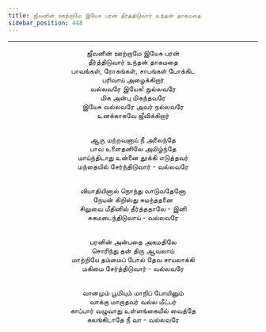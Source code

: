 ```yaml
---
title: ஜீவனின் ஊற்றாமே இயேசு பரன் தீர்த்திடுவார் உந்தன் தாகமதை
sidebar_position: 448
---
```


---
<center>
ஜீவனின் ஊற்றாமே இயேசு பரன்<br/>
தீர்த்திடுவார் உந்தன் தாகமதை<br/>
பாவங்கள், ரோகங்கள், சாபங்கள் போக்கிட<br/>
பரிவாய் அழைக்கிறார்<br/>
வல்லவரே இயேசு! நுல்லவரே<br/>
மிக அன்பு மிகந்தவரே<br/>
இயேசு வல்லவரே அவர் நல்லவரே<br/>
உனக்காகவே ஜீவிக்கிறார்<br/><br/>

ஆரு மற்றவனாய் நீ அலைந்தே<br/>
பாவ உளைதனிலே அமிழ்ந்தே<br/>
மாய்ந்திடாது உன்னை தூக்கி எடுத்தவர்<br/>
மந்தையில் சேர்ந்திடுவார்            - வல்லவரே<br/><br/>

வியாதியினால் நொந்து வாடுவதேனோ<br/>
நேயன் கிறிஸ்து சுமந்ததனை<br/>
சிலுவை மீதினில் தீர்த்ததாலே - இனி<br/>
சுகமடைந்திடுவாய்                - வல்லவரே<br/><br/>

பரனின் அன்பதை அகமதிலே<br/>
சொரிந்து தன் திரு ஆவலாய்<br/>
மாற்றியே தம்மைப் போல் தேவ சாயலாக்கி<br/>
மகிமை சேர்த்திடுவார்            - வல்லவரே<br/><br/>

வானமும் பூமியும் மாறிப் போயினும்<br/>
வாக்கு மாறாதவர் வல்ல மீட்பர்<br/>
காப்பார் வழுவாது உள்ளங்கையில் வைத்தே<br/>
கலங்கிடாதே நீ வா                - வல்லவரே
</center>